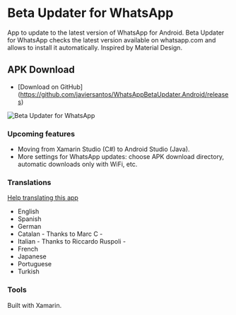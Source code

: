 # Beta Updater for WhatsApp
App to update to the latest version of WhatsApp for Android. Beta Updater for WhatsApp checks the latest version available on whatsapp.com and allows to install it automatically. Inspired by Material Design.

## APK Download
* [Download on GitHub] (https://github.com/javiersantos/WhatsAppBetaUpdater.Android/releases)

![Beta Updater for WhatsApp](http://i.imgur.com/I3fv967.png)

### Upcoming features
* Moving from Xamarin Studio (C#) to Android Studio (Java).
* More settings for WhatsApp updates: choose APK download directory, automatic downloads only with WiFi, etc.

### Translations
[Help translating this app](https://crowdin.com/project/beta-updater-whatsapp)
* English
* Spanish
* German
* Catalan - Thanks to Marc C -
* Italian - Thanks to Riccardo Ruspoli -
* French
* Japanese
* Portuguese
* Turkish

### Tools
Built with Xamarin.
